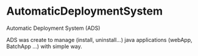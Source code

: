 # AutomaticDeploymentSystem
Automatic Deployment System (ADS)

ADS was create to manage (install, uninstall…) java applications (webApp, BatchApp …) with simple way.
